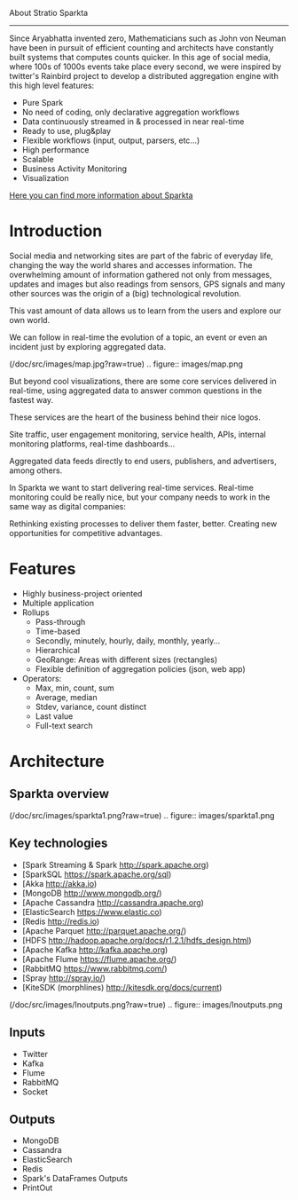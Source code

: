 About Stratio Sparkta
******************

Since Aryabhatta invented zero, Mathematicians such as John von Neuman have been in pursuit
of efficient counting and architects have constantly built systems that computes counts quicker. In
this age of social media, where 100s of 1000s events take place every second, we were inspired
by twitter's Rainbird project to develop a distributed aggregation engine with this high level
features:

- Pure Spark
- No need of coding, only declarative aggregation workflows
- Data continuously streamed in & processed in near real-time
- Ready to use, plug&play
- Flexible workflows (input, output, parsers, etc...)
- High performance
- Scalable
- Business Activity Monitoring
- Visualization

[Here you can find more information about Sparkta](http://es.slideshare.net/Stratio/strata-sparkta)

Introduction
============
Social media and networking sites are  part of the fabric of everyday life, changing the way the world shares and
accesses information.
The overwhelming amount of information gathered not only from messages, updates and images but also readings
from sensors, GPS signals and many other sources was the origin of a (big) technological revolution.

This vast amount of data allows us to learn from the users and explore our own world.

We can follow in real-time the evolution of a topic, an event or even an incident just by exploring aggregated data.


(/doc/src/images/map.jpg?raw=true)
.. figure:: images/map.png


 But beyond cool visualizations, there are some core services delivered in real-time, using aggregated data to
 answer common questions in the fastest way.

 These services are the heart of the business behind their nice logos.

 Site traffic, user engagement monitoring, service health, APIs, internal monitoring platforms, real-time dashboards…

 Aggregated data feeds directly to end users, publishers, and advertisers, among others.

 In Sparkta we want to start delivering real-time services. Real-time monitoring could be really nice, but your
 company needs to work in the same way as digital companies:

 Rethinking existing processes to deliver them faster, better.
 Creating new opportunities for competitive advantages.

Features
========

- Highly business-project oriented
- Multiple application
- Rollups
    - Pass-through
    - Time-based
    - Secondly, minutely, hourly,  daily, monthly, yearly...
    - Hierarchical
    - GeoRange: Areas with different sizes (rectangles)
    - Flexible definition of aggregation policies (json, web app)
- Operators:
    - Max, min, count, sum
    - Average, median
    - Stdev, variance, count distinct
    - Last value
    - Full-text search



Architecture
============


Sparkta overview
------------

(/doc/src/images/sparkta1.png?raw=true)
.. figure:: images/sparkta1.png



Key technologies
------------
- [Spark Streaming & Spark http://spark.apache.org)
- [SparkSQL https://spark.apache.org/sql)
- [Akka http://akka.io)
- [MongoDB http://www.mongodb.org/)
- [Apache Cassandra http://cassandra.apache.org)
- [ElasticSearch https://www.elastic.co)
- [Redis http://redis.io)
- [Apache Parquet http://parquet.apache.org/)
- [HDFS http://hadoop.apache.org/docs/r1.2.1/hdfs_design.html)
- [Apache Kafka http://kafka.apache.org)
- [Apache Flume https://flume.apache.org/)
- [RabbitMQ https://www.rabbitmq.com/)
- [Spray http://spray.io/)
- [KiteSDK (morphlines) http://kitesdk.org/docs/current)



(/doc/src/images/Inoutputs.png?raw=true)
.. figure:: images/Inoutputs.png


Inputs
------------

- Twitter
- Kafka
- Flume
- RabbitMQ
- Socket


Outputs
------------

- MongoDB
- Cassandra
- ElasticSearch
- Redis
- Spark's DataFrames Outputs
- PrintOut



